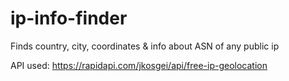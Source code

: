 # ip-info-finder
Finds country, city, coordinates &amp; info about ASN of any public ip

API used: https://rapidapi.com/jkosgei/api/free-ip-geolocation
